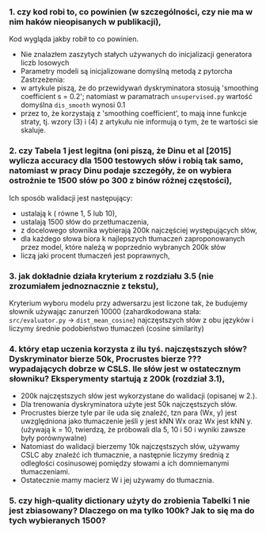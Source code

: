 ### 1. czy kod robi to, co powinien (w szczególności, czy nie ma w nim haków nieopisanych w publikacji),

Kod wygląda jakby robił to co powinien.
- Nie znalazłem zaszytych stałych używanych do inicjalizacji generatora liczb losowych
- Parametry modeli są inicjalizowane domyślną metodą z pytorcha
Zastrzeżenia:
- w artykule piszą, że do przewidywań dyskryminatora stosują 'smoothing coefficient s = 0.2'; natomiast w paramatrach ```unsupervised.py``` wartość domyślna ```dis_smooth``` wynosi 0.1
- przez to, że korzystają z 'smoothing coefficient', to mają inne funkcje straty, tj. wzory (3) i (4) z artykułu nie informują o tym, że te wartości sie skaluje.

### 2. czy Tabela 1 jest legitna (oni piszą, że Dinu et al [2015] wylicza accuracy dla 1500 testowych słów i robią tak samo, natomiast w pracy Dinu podaje szczegóły, że on wybiera ostrożnie te 1500 słów po 300 z binów różnej częstości),

Ich sposób walidacji jest następujący:
- ustalają k ( równe 1, 5 lub 10),
- ustalają 1500 słów do przetłumaczenia,
- z docelowego słownika wybierają 200k najczęściej występujących słów,
- dla każdego słowa biora k najlepszych tłumaczeń zaproponowanych przez model, które należą w poprzednio wybranych 200k słów
- liczą jaki procent tłumaczeń jest poprawnych,

### 3. jak dokładnie działa kryterium z rozdziału 3.5 (nie zrozumiałem jednoznacznie z tekstu),

Kryterium wyboru modelu przy adwersarzu jest liczone tak, że budujemy
słownik używając zanurzeń 10000 (zahardkodowana stała: `src/evaluator.py` -> `dist_mean_cosine`)
najczęstszych słów z obu języków i liczymy średnie podobieństwo tłumaczeń (cosine similarity)

### 4. który etap uczenia korzysta z ilu tyś. najczęstszych słów? Dyskryminator bierze 50k, Procrustes bierze ??? wypadających dobrze w CSLS. Ile słów jest w ostatecznym słowniku? Eksperymenty startują z 200k (rozdział 3.1),

- 200k najczęstszych słów jest wykorzystane do walidacji (opisanej w 2.).
- Dla trenowania dyskryminatora użyte jest 50k najczęstszych słów.
- Procrustes bierze tyle par ile uda się znaleźć, tzn para (Wx, y) jest uwzględniona jako tłumaczenie jeśli y jest kNN Wx oraz Wx jest kNN y. (używają k = 10, twierdzą, że próbowali dla 5, 10 i 50 i wyniki zawsze były porównywalne)
- Natomiast do walidacji bierzemy 10k najczęstszych słów, używamy CSLC aby znaleźć ich tłumacznie, a następnie liczymy średnią z odległości cosinusowej pomiędzy słowami a ich domniemanymi tłumaczeniami.
- Ostatecznie mamy macierz W i jej używamy do tłumacznia.
### 5. czy high-quality dictionary użyty do zrobienia Tabelki 1 nie jest zbiasowany? Dlaczego on ma tylko 100k? Jak to się ma do tych wybieranych 1500?
